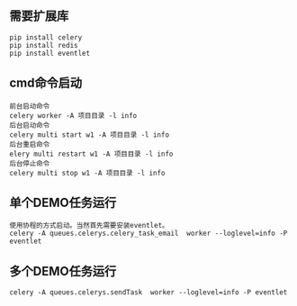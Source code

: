 ## 需要扩展库
~~~
pip install celery
pip install redis
pip install eventlet
~~~

## cmd命令启动
~~~
前台启动命令
celery worker -A 项目目录 -l info
后台启动命令
celery multi start w1 -A 项目目录 -l info 
后台重启命令
elery multi restart w1 -A 项目目录 -l info
后台停止命令
celery multi stop w1 -A 项目目录 -l info
~~~



## 单个DEMO任务运行
~~~
使用协程的方式启动。当然首先需要安装eventlet。
celery -A queues.celerys.celery_task_email  worker --loglevel=info -P eventlet 
~~~


## 多个DEMO任务运行
~~~
celery -A queues.celerys.sendTask  worker --loglevel=info -P eventlet 
~~~
